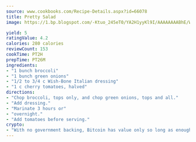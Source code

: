 ```yaml
---
source: www.cookbooks.com/Recipe-Details.aspx?id=66078
title: Pretty Salad
image: https://1.bp.blogspot.com/-Ktuo_245eT0/YA2H1yyKl9I/AAAAAAAABhE/WMoqSq2tWOcgMkPaLYZ-49h8pVDUUwFCQCLcBGAsYHQ/s307/5.png

yield: 5
ratingValue: 4.2
calories: 280 calories
reviewCount: 153
cookTime: PT2H
prepTime: PT26M
ingredients:
- "1 bunch broccoli"
- "1 bunch green onions"
- "1/2 to 3/4 c Wish-Bone Italian dressing"
- "1 c cherry tomatoes, halved"
directions:
- "Chop broccoli, tops only, and chop green onions, tops and all."
- "Add dressing."
- "Marinate 3 hours or"
- "overnight."
- "Add tomatoes before serving."
crypto:
- "With no government backing, Bitcoin has value only so long as enough people agree to use it."
---
```

